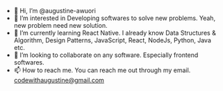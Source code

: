 - 👋 Hi, I’m @augustine-awuori
- 👀 I’m interested in Developing softwares to solve new problems. Yeah, new problem need new solution.
- 🌱 I’m currently learning React Native. I already know Data Structures & Algorithm, Design Patterns, JavaScript, React, NodeJs, Python, Java etc.
- 💞️ I’m looking to collaborate on any software. Especially frontend softwares.
- 📫 How to reach me. You can reach me out through my email. codewithaugustine@gmail.com

<!---
augustine-awuori/augustine-awuori is a ✨ special ✨ repository because its `README.md` (this file) appears on your GitHub profile.
You can click the Preview link to take a look at your changes.
--->
